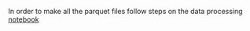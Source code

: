 In order to make all the parquet files follow steps on the data processing 
[notebook](https://github.com/WawNun/geoplanar/blob/main/notebooks/USCAN/nb_dataprocessing.ipynb)
